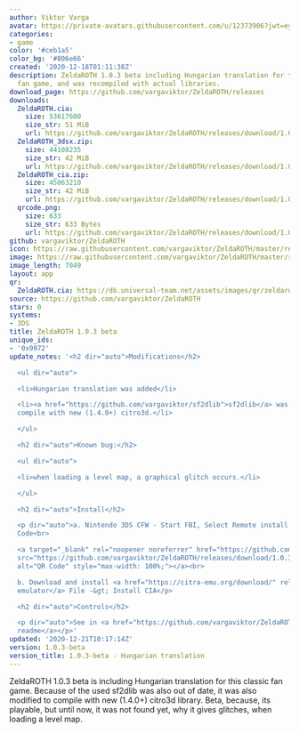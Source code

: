 ```yaml
---
author: Viktor Varga
avatar: https://private-avatars.githubusercontent.com/u/12373906?jwt=eyJhbGciOiJIUzI1NiIsInR5cCI6IkpXVCJ9.eyJpc3MiOiJnaXRodWIuY29tIiwiYXVkIjoicmF3LmdpdGh1YnVzZXJjb250ZW50LmNvbSIsImtleSI6ImtleTEiLCJleHAiOjE3MzQ2MTE1MjAsIm5iZiI6MTczNDYxMDMyMCwicGF0aCI6Ii91LzEyMzczOTA2In0.AUKGvQYUixFA3MaW2nXOG_wDT8AFMrcnNbsKjlR6caU&v=4
categories:
- game
color: '#ceb1a5'
color_bg: '#806e66'
created: '2020-12-18T01:11:38Z'
description: ZeldaROTH 1.0.3 beta including Hungarian translation for this classic
  fan game, and was recompiled with actual libraries.
download_page: https://github.com/vargaviktor/ZeldaROTH/releases
downloads:
  ZeldaROTH.cia:
    size: 53617600
    size_str: 51 MiB
    url: https://github.com/vargaviktor/ZeldaROTH/releases/download/1.0.3-beta/ZeldaROTH.cia
  ZeldaROTH_3dsx.zip:
    size: 44108235
    size_str: 42 MiB
    url: https://github.com/vargaviktor/ZeldaROTH/releases/download/1.0.3-beta/ZeldaROTH_3dsx.zip
  ZeldaROTH_cia.zip:
    size: 45063210
    size_str: 42 MiB
    url: https://github.com/vargaviktor/ZeldaROTH/releases/download/1.0.3-beta/ZeldaROTH_cia.zip
  qrcode.png:
    size: 633
    size_str: 633 Bytes
    url: https://github.com/vargaviktor/ZeldaROTH/releases/download/1.0.3-beta/qrcode.png
github: vargaviktor/ZeldaROTH
icon: https://raw.githubusercontent.com/vargaviktor/ZeldaROTH/master/resources/icon.png
image: https://raw.githubusercontent.com/vargaviktor/ZeldaROTH/master/resources/banner.png
image_length: 7049
layout: app
qr:
  ZeldaROTH.cia: https://db.universal-team.net/assets/images/qr/zeldaroth-cia.png
source: https://github.com/vargaviktor/ZeldaROTH
stars: 0
systems:
- 3DS
title: ZeldaROTH 1.0.3 beta
unique_ids:
- '0x9972'
update_notes: '<h2 dir="auto">Modifications</h2>

  <ul dir="auto">

  <li>Hungarian translation was added</li>

  <li><a href="https://github.com/vargaviktor/sf2dlib">sf2dlib</a> was modified to
  compile with new (1.4.0+) citro3d.</li>

  </ul>

  <h2 dir="auto">Known bug:</h2>

  <ul dir="auto">

  <li>when loading a level map, a graphical glitch occurs.</li>

  </ul>

  <h2 dir="auto">Install</h2>

  <p dir="auto">a. Nintendo 3DS CFW - Start FBI, Select Remote install &gt; Scan QR
  Code<br>

  <a target="_blank" rel="noopener noreferrer" href="https://github.com/vargaviktor/ZeldaROTH/releases/download/1.0.3-beta/qrcode.png"><img
  src="https://github.com/vargaviktor/ZeldaROTH/releases/download/1.0.3-beta/qrcode.png"
  alt="QR Code" style="max-width: 100%;"></a><br>

  b. Download and install <a href="https://citra-emu.org/download/" rel="nofollow">Citra
  emulator</a> File -&gt; Install CIA</p>

  <h2 dir="auto">Controls</h2>

  <p dir="auto">See in <a href="https://github.com/vargaviktor/ZeldaROTH/">Repository
  readme</a></p>'
updated: '2020-12-21T10:17:14Z'
version: 1.0.3-beta
version_title: 1.0.3-beta - Hungarian translation
---
```

ZeldaROTH 1.0.3 beta is including Hungarian translation for this classic fan game.
Because of the used sf2dlib was also out of date, it was also modified to compile with new (1.4.0+) citro3d library.
Beta, because, its playable, but until now, it was not found yet, why it gives glitches, when loading a level map.